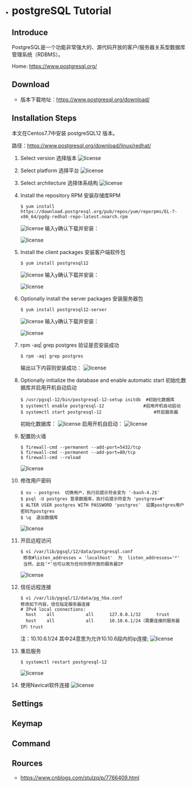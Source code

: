- # postgreSQL  Tutorial

  ## Introduce

  PostgreSQL是一个功能非常强大的、源代码开放的客户/服务器关系型数据库管理系统（RDBMS）。

  Home: https://www.postgresql.org/

  ## Download

  - 版本下载地址：https://www.postgresql.org/download/

  ## Installation Steps

  本文在Centos7.7中安装 postgreSQL12 版本。

  路径：https://www.postgresql.org/download/linux/redhat/

  1. Select version   选择版本
    ![license](image/postgreSQL-1.png)
  2. Select platform   选择平台
    ![license](image/postgreSQL-2.png)
  3. Select architecture  选择体系结构
    ![license](image/postgreSQL-3.png)
  4. Install the repository RPM  安装存储库RPM

     ```
     $ yum install https://download.postgresql.org/pub/repos/yum/reporpms/EL-7-x86_64/pgdg-redhat-repo-latest.noarch.rpm
     ```
     ![license](image/postgreSQL-4-1.png)
      输入y确认下载并安装：

      ![license](image/postgreSQL-4-2.png)
  5. Install the client packages  安装客户端软件包

     ```
     $ yum install postgresql12
     ```
      ![license](image/postgreSQL-5-1.png)
      输入y确认下载并安装：

      ![license](image/postgreSQL-5-2.png)
  6. Optionally install the server packages  安装服务器包

     ```
     $ yum install postgresql12-server
     ```
      ![license](image/postgreSQL-6-1.png)
      输入y确认下载并安装：

      ![license](image/postgreSQL-6-2.png)
  7. rpm -aq| grep postgres  验证是否安装成功

     ```
     $ rpm -aq| grep postgres
     ```
      输出以下内容则安装成功：
      ![license](image/postgreSQL-7.png)
  8. Optionally initialize the database and enable automatic start  初始化数据库并启用开机自动启动

     ```
     $ /usr/pgsql-12/bin/postgresql-12-setup initdb  #初始化数据库
     $ systemctl enable postgresql-12				#启用开机自动启动
     $ systemctl start postgresql-12					#开启服务器
     ```
     初始化数据库：
      ![license](image/postgreSQL-8-1.png)
     启用开机自启动：
      ![license](image/postgreSQL-8-2.png)
  9. 配置防火墙

     ```
     $ firewall-cmd --permanent --add-port=5432/tcp 
     $ firewall-cmd --permanent --add-port=80/tcp  
     $ firewall-cmd --reload 
     ```
      ![license](image/postgreSQL-9.png)
  10. 修改用户密码

      ```
      $ su - postgres  切换用户，执行后提示符会变为 '-bash-4.2$'
      $ psql -U postgres 登录数据库，执行后提示符变为 'postgres=#'
      $ ALTER USER postgres WITH PASSWORD 'postgres'  设置postgres用户密码为postgres
      $ \q  退出数据库
      ```
      ![license](image/postgreSQL-10.png)
  11. 开启远程访问

      ```
      $ vi /var/lib/pgsql/12/data/postgresql.conf
       修改#listen_addresses = 'localhost'  为  listen_addresses='*'
       当然，此处‘*’也可以改为任何你想开放的服务器IP
      ```
      ![license](image/postgreSQL-11.png)
  12. 信任远程连接

      ```
      $ vi /var/lib/pgsql/12/data/pg_hba.conf
      修改如下内容，信任指定服务器连接
      # IPv4 local connections:
        host    all            all      127.0.0.1/32      trust
        host    all            all      10.10.6.1/24（需要连接的服务器IP）trust
      ```
      注：10.10.6.1/24 其中24意思为允许10.10.6段内的ip连接;
      ![license](image/postgreSQL-12.png)

  13. 重启服务

      ```
      $ systemctl restart postgresql-12
      ```
      ![license](image/postgreSQL-13.png)
  14. 使用Navicat软件连接
      ![license](image/postgreSQL-14.png)


  ## Settings

  ## Keymap

  ## Command

  ## Rources

  - https://www.cnblogs.com/stulzq/p/7766409.html
